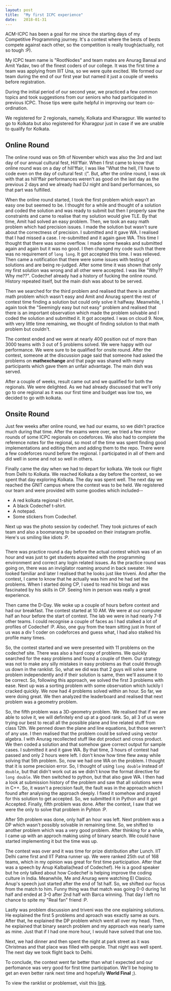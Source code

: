 ```yaml
---
layout: post
title:  "My first ICPC experience"
date:   2018-01-31
---
```


<p class="intro"><span class="dropcap">A</span>CM-ICPC has been a goal for me since the starting days of my Competitive Programming journey. It's a contest where the bests of bests compete against each other, so the competition is really tough(actually, not so tough :P).</p>

<p class="intro">My ICPC team name is "RootNodes" and team mates are Anurag Bansal and Amit Yadav, two of the finest coders of our college. It was the first time a team was applying from IIIT Una, so we were quite excited. We formed our team during the end of our first year but named it just a couple of weeks before registration.</p>

<p class="intro">During the initial period of our second year, we practiced a few common topics and took suggestions from our seniors who had participated in previous ICPC. Those tips were quite helpful in improving our team co-ordination.</p>

<p class="intro">We registered for 2 regionals, namely, Kolkata and Kharagpur. We wanted to go to Kolkata but also registered for Kharagpur just in case if we are unable to qualify for Kolkata.</p>

## Online Round

The online round was on 5th of November which was also the 3rd and last day of our annual cultural fest, Hill'ffair. When I first came to know that online round was on a day of hill'ffair, I was like "What the hell, I'll have to code even on the day of cultural fest :(". But, after the online round, I was ok with that as hill'ffair performances weren't as good on the last day as the previous 2 days and we already had DJ night and band performances, so that part was fulfilled. 

When the online round started, I took the first problem which wasn't an easy one but seemed to be. I thought for a while and thought of a solution and coded the solution and was ready to submit but then I properly saw the constraints and came to realise that my solution would give TLE. By that time, Amit had solved an easy problem. Then, we took an easy math problem which had precision issues. I made the solution but wasn't sure about the correctness of precision. I submitted and it gave WA. I realised that I had missed a case. I re-submitted and it again gave WA. This time I thought that there was some overflow. I made some tweaks and submitted again and again but it was no good. I then changed my code such that there was no requirement of ``long long``. It got accepted this time. I was relieved. Then came a notification that there were some issues with testing of solutions and are being re-judged. After some time it was shown that only my first solution was wrong and all other were accepted. I was like "Why?? Why me??". Codechef already had a history of fucking the online round. History repeated itself, but the main dish was about to be served.

Then we searched for the third problem and realised that there is another math problem which wasn't easy and Amit and Anurag spent the rest of contest time finding a solution but could only solve it halfway. Meanwhile, I again took the "Seemingly easy but not easy" problem and realised that there is an important observation which made the problem solvable and I coded the solution and submitted it. It got accepted. I was on cloud 9. Now, with very little time remaining, we thought of finding solution to that math problem but couldn't.

The contest ended and we were at nearly 400 position out of more than 3000 teams with 3 out of 5 problems solved. We were happy with our performance. We were sure to be qualified for onsite round. After the contest, someone at the discussion page said that someone had asked the problems on **mathexchange** and that page was shared with many participants which gave them an unfair advantage. The main dish was served.

After a couple of weeks, result came out and we qualified for both the regionals. We were delighted. As we had already discussed that we'll only go to one regional as it was our first time and budget was low too, we decided to go with kolkata.

## Onsite Round

Just few weeks after online round, we had our exams, so we didn't practice much during that time. After the exams were over, we tried a few mirror rounds of some ICPC regionals on codeforces. We also had to complete the reference notes for the regional, so most of the time was spent finding good implementations and editing them and adding them to the repo. There were a few codeforces round before the regional. I participated in all of them and did well in some and not so well in others.

Finally came the day when we had to depart for kolkata. We took our flight from Delhi to Kolkata. We reached Kolkata a day before the contest, so we spent that day exploring Kolkata. The day was spent well. The next day we reached the GNIT campus where the contest was to be held. We registered our team and were provided with some goodies which included--

*	A red kolkata regional t-shirt.
*	A black Codechef t-shirt.
*	A notepad.
*	Some stickers from Codechef.

Next up was the photo session by codechef. They took pictures of each team and also a boomarang to be upoaded on their instagram profile. Here's us smiling like idiots :P.

<img src="{{ '/assets/img/team.jpg' | prepend: site.baseurl }}" alt=""> 

There was practice round a day before the actual contest which was of an hour and was just to get students aquainted with the programming environment and correct any login related issues. As the practice round was going on, there was an invigilator roaming around in back sweater. He looked familiar and later I realised that he looks just like triveni. And after the contest, I came to know that he actually was him and he had set the problems. When I started doing CP, I used to read his blogs and was fascinated by his skills in CP. Seeing him in person was really a great experience.

Then came the D-Day. We woke up a couple of hours before contest and had our breakfast. The contest started at 10 AM. We were at our computer half an hour before the start of contest. The lab we were in had nearly 7-8 other teams. I could recognise a couple of faces as I had stalked a lot of profiles of Codechef :P. Also, one guy from the team sitting just in front of us was a div 1 coder on codeforces and guess what, I had also stalked his profile many times.

So, the contest started and we were presented with 11 problems on the codechef site. There was also a hard copy of problems. We quickly searched for the easy problems and found a couple of them. Our strategy was not to make any silly mistakes in easy problems as that could through us down in the ranklist. So, what we did was that 2 guys will solve same problem independently and if their solution is same, then we'll assume it to be correct. So, following this approach, we solved the first 3 problems with ease. Next up was a sorting problem with some observation which luckily I cracked quickly. We now had 4 problems solved within an hour. So far, we were doing great. We then analyzed the leaderboard and realised that next problem was a geometry problem. 

So, the fifth problem was a 3D-geometry problem. We realised that if we are able to solve it, we will definitely end up at a good rank. So, all 3 of us were trying our best to recall all the possible plane and line related stuff from class 12th. We penned down the plane and line equations, but those weren't of any use. I then realised that the problem could be solved using vector algebra. I with Anurag recollected stuff like dot product and cross product. We then coded a solution and that somehow gave correct output for sample cases. I submitted it and it gave WA. By that time, 3 hours of contest had passed and only 2 hours were left. I don't know how time flew away while solving that 5th problem. So, now we had one WA on the problem. I thought that it is some precision error. So, I thought of using ``long double`` instead of ``double``, but that didn't work out as we didn't know the format directive for ``long double``. We then switched to python, but that also gave WA. I then had a look at submission history of the problem and saw that all solutions were in C++. So, it wasn't a precision fault, the fault was in the approach which I found after analysing the approach deeply. I fixed it somehow and prayed for this solution to get accepted. So, we submitted it in Python and it got Accepted. Finally, fifth problem was done. After the contest, I saw that we were the only to solve that problem in Pyhton :P.

After 5th problem was done, only half an hour was left. Next problem was a DP which wasn't possibly solvable in remaining time. So, we shifted to another problem which was a very good problem. After thinking for a while, I came up with an approch making using of binary search. We could have started implementing it but the time was up.

The contest was over and it was time for prize distribution after Lunch. IIT Delhi came first and IIT Patna runner up. We were ranked 25th out of 168 teams, which in my opinion was great for first time participation. After that was a speech by Anup Kalbalia(head of Codechef). He is a good speaker but he only talked about how Codechef is helping improve the coding culture in India. Meanwhile, Me and Anurag were watching El Clasico. Anup's speech just started after the end of 1st half. So, we shifted our focus from the match to him. Funny thing was that match was going 0-0 during 1st half and ended at 3-0 after 2nd half with Barca winning. That day I left no chance to spite my "Real fan" friend :P.

Lastly was problem discussion and triveni was the one explaining solutions. He explained the first 5 problems and aproach was exactly same as ours. After that, he explained the DP problem which went all over my head. Then, he explained that binary search problem and my approach was nearly same as mine. Just that if I had one more hour, I would have solved that one too.

Next, we had dinner and then spent the night at park street as it was Christmas and that place was filled with people. That night was well spent. The next day we took flight back to Delhi.

To conclude, the contest went far better than what I expected and our perfomance was very good for first time participation. We'll be hoping to get an even better rank next time and hopefully **World Final** ;).

To view the ranklist or problemset, visit this [link](http://icpckolkata.in/).